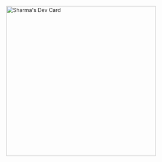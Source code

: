 <a href="https://app.daily.dev/McGavin20"><img src="https://api.daily.dev/devcards/c3b911d8a06c4175961b48c3d3504ec4.png?r=is5" width="400" alt="Sharma's Dev Card"/></a>
